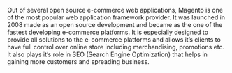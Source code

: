 Out of several open source e-commerce web applications, Magento is one of the most popular web application framework provider. It was launched in 2008 made as an open source development and became as the one of the fastest developing e-commerce platforms. It is especially designed to provide all solutions to the e-commerce platforms and allows it’s clients to have full control over online store including merchandising, promotions etc. It also plays it’s role in SEO (Search Engine Optimization) that helps in gaining more customers and spreading business.

